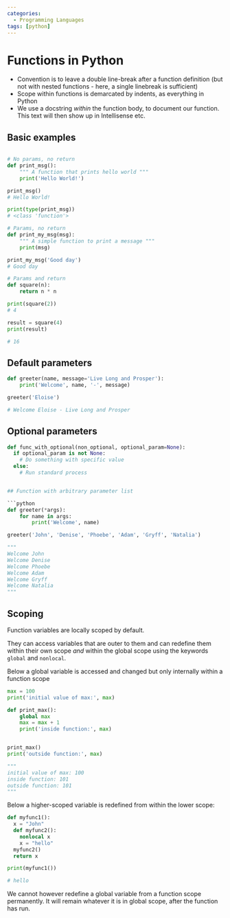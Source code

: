 ```yaml
---
categories:
  - Programming Languages
tags: [python]
---
```


# Functions in Python

- Convention is to leave a double line-break after a function definition (but not with nested functions - here, a single linebreak is sufficient)
- Scope within functions is demarcated by indents, as everything in Python
- We use a docstring _within_ the function body, to document our function. This text will then show up in Intellisense etc.

## Basic examples

```py

# No params, no return
def print_msg():
    """ A function that prints hello world """
    print('Hello World!')

print_msg()
# Hello World!

print(type(print_msg))
# <class 'function'>

# Params, no return
def print_my_msg(msg):
    """ A simple function to print a message """
    print(msg)

print_my_msg('Good day')
# Good day

# Params and return
def square(n):
    return n * n

print(square(2))
# 4

result = square(4)
print(result)

# 16

```

## Default parameters

```py
def greeter(name, message='Live Long and Prosper'):
    print('Welcome', name, '-', message)

greeter('Eloise')

# Welcome Eloise - Live Long and Prosper
```

## Optional parameters

````py
def func_with_optional(non_optional, optional_param=None):
  if optional_param is not None:
    # Do something with specific value
  else:
    # Run standard process


## Function with arbitrary parameter list

```python
def greeter(*args):
    for name in args:
        print('Welcome', name)

greeter('John', 'Denise', 'Phoebe', 'Adam', 'Gryff', 'Natalia')

"""
Welcome John
Welcome Denise
Welcome Phoebe
Welcome Adam
Welcome Gryff
Welcome Natalia
"""
````

## Scoping

Function variables are locally scoped by default.

They can access variables that are outer to them and can redefine them within their own scope _and_ within the global scope using the keywords `global` and `nonlocal`.

Below a global variable is accessed and changed but only internally within a function scope

```py
max = 100
print('initial value of max:', max)

def print_max():
    global max
    max = max + 1
    print('inside function:', max)


print_max()
print('outside function:', max)

"""
initial value of max: 100
inside function: 101
outside function: 101
"""
```

Below a higher-scoped variable is redefined from within the lower scope:

```py
def myfunc1():
  x = "John"
  def myfunc2():
    nonlocal x
    x = "hello"
  myfunc2()
  return x

print(myfunc1())

# hello
```

We cannot however redefine a global variable from a function scope permanently. It will remain whatever it is in global scope, after the function has run.
